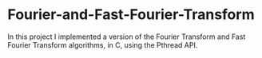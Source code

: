 # Fourier-and-Fast-Fourier-Transform
In this project I implemented a version of the Fourier Transform and Fast Fourier Transform algorithms, in C, using the Pthread
API.

